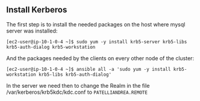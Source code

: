 ## Install Kerberos
The first step is to install the needed packages on the host where mysql server was installed:
```
[ec2-user@ip-10-1-0-4 ~]$ sudo yum -y install krb5-server krb5-libs krb5-auth-dialog krb5-workstation
```

And the packages needed by the clients on every other node of the cluster:
```
[ec2-user@ip-10-1-0-4 ~]$ ansible all -a 'sudo yum -y install krb5-workstation krb5-libs krb5-auth-dialog'
```

In the server we need then to change the Realm in the file /var/kerberos/krb5kdc/kdc.conf to `PATELLIANDREA.REMOTE`